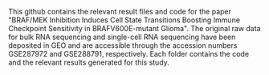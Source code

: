 This github contains the relevant result files and code for the paper "BRAF/MEK Inhibition Induces Cell State Transitions Boosting Immune Checkpoint Sensitivity in BRAFV600E-mutant Glioma". The original raw data for bulk RNA sequencing and single-cell RNA sequencing have been deposited in GEO and are accessible through the accession numbers GSE287972 and GSE288791, respectively. Each folder contains the code and the relevant results generated for this study. 

